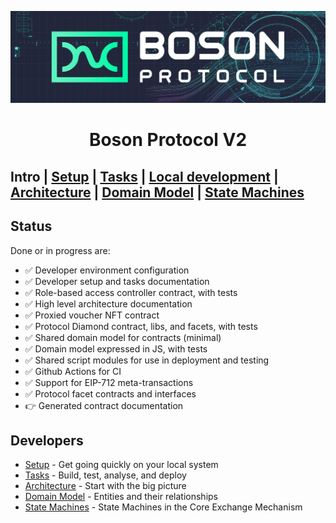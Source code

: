 [![banner](docs/images/banner.png)](https://bosonprotocol.io)

<h1 align="center">Boson Protocol V2</h1>

## Intro | [Setup](docs/setup.md) | [Tasks](docs/tasks.md) | [Local development](docs/local-development.md) | [Architecture](docs/architecture.md) | [Domain Model](docs/domain.md) | [State Machines](docs/state-machines.md)

## Status
Done or in progress are:

  - ✅ Developer environment configuration
  - ✅ Developer setup and tasks documentation
  - ✅ Role-based access controller contract, with tests
  - ✅ High level architecture documentation 
  - ✅ Proxied voucher NFT contract
  - ✅ Protocol Diamond contract, libs, and facets, with tests
  - ✅ Shared domain model for contracts (minimal)
  - ✅ Domain model expressed in JS, with tests
  - ✅ Shared script modules for use in deployment and testing
  - ✅ Github Actions for CI
  - ✅ Support for EIP-712 meta-transactions
  - ✅ Protocol facet contracts and interfaces
  - 👉 Generated contract documentation 
  
## Developers
  - [Setup](docs/setup.md) - Get going quickly on your local system
  - [Tasks](docs/tasks.md) - Build, test, analyse, and deploy
  - [Architecture](docs/architecture.md) - Start with the big picture
  - [Domain Model](docs/domain.md) - Entities and their relationships
  - [State Machines](docs/state-machines.md) - State Machines in the Core Exchange Mechanism
  